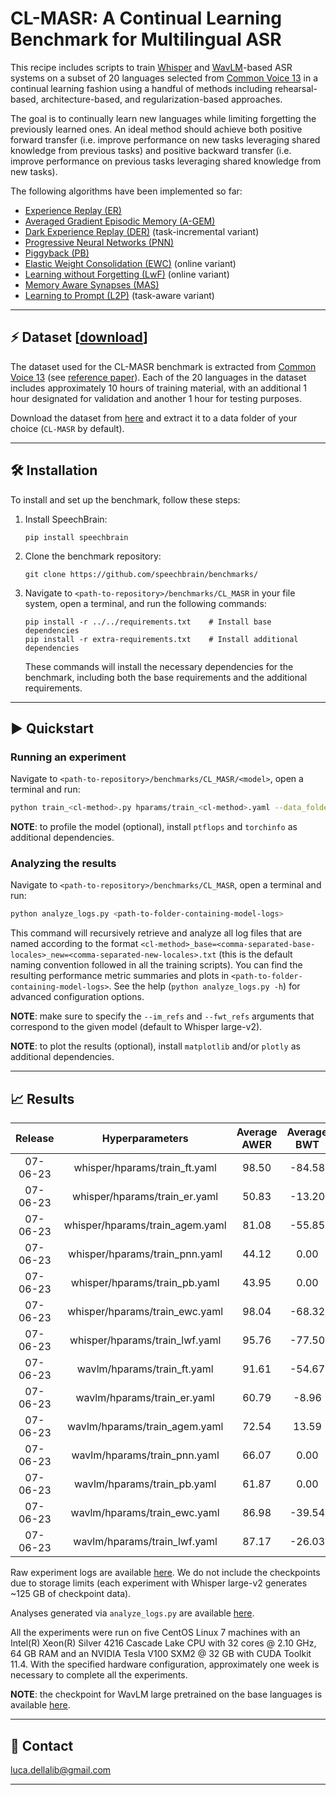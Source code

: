 # CL-MASR: A Continual Learning Benchmark for Multilingual ASR

This recipe includes scripts to train [Whisper](https://cdn.openai.com/papers/whisper.pdf) and
[WavLM](https://arxiv.org/abs/2110.13900)-based ASR systems on a subset of 20 languages selected from [Common Voice 13](https://commonvoice.mozilla.org/en/datasets)
in a continual learning fashion using a handful of methods including rehearsal-based, architecture-based, and regularization-based approaches.

The goal is to continually learn new languages while limiting forgetting the previously learned ones.
An ideal method should achieve both positive forward transfer (i.e. improve performance on new tasks leveraging
shared knowledge from previous tasks) and positive backward transfer (i.e. improve performance on previous tasks
leveraging shared knowledge from new tasks).

The following algorithms have been implemented so far:
- [Experience Replay (ER)](https://arxiv.org/abs/1811.11682)
- [Averaged Gradient Episodic Memory (A-GEM)](https://arxiv.org/abs/1812.00420)
- [Dark Experience Replay (DER)](https://arxiv.org/abs/2004.07211) (task-incremental variant)
- [Progressive Neural Networks (PNN)](https://arxiv.org/abs/1606.04671)
- [Piggyback (PB)](https://arxiv.org/abs/1801.06519)
- [Elastic Weight Consolidation (EWC)](https://arxiv.org/abs/1612.00796) (online variant)
- [Learning without Forgetting (LwF)](https://arxiv.org/abs/1606.09282) (online variant)
- [Memory Aware Synapses (MAS)](https://arxiv.org/abs/1711.09601)
- [Learning to Prompt (L2P)](https://arxiv.org/abs/2112.08654) (task-aware variant)

---------------------------------------------------------------------------------------------------------

## ⚡ Dataset [[download](https://zenodo.org/record/8065754)]

The dataset used for the CL-MASR benchmark is extracted from [Common Voice 13](https://commonvoice.mozilla.org/en/datasets) (see [reference paper](https://arxiv.org/abs/1912.06670)).
Each of the 20 languages in the dataset includes approximately 10 hours of training material, with an additional 1 hour designated for validation and another 1 hour for testing purposes.

Download the dataset from [here](https://zenodo.org/record/8065754) and extract it to a data folder of your choice (`CL-MASR` by default).

---------------------------------------------------------------------------------------------------------

## 🛠️️ Installation

To install and set up the benchmark, follow these steps:

1. Install SpeechBrain:
   ```shell
   pip install speechbrain
   ```

2. Clone the benchmark repository:
   ```shell
   git clone https://github.com/speechbrain/benchmarks/
   ```

3. Navigate to `<path-to-repository>/benchmarks/CL_MASR` in your file system, open a terminal, and run the following commands:

   ```shell
   pip install -r ../../requirements.txt    # Install base dependencies
   pip install -r extra-requirements.txt    # Install additional dependencies
   ```

   These commands will install the necessary dependencies for the benchmark, including both the base requirements and the additional requirements.

---------------------------------------------------------------------------------------------------------

## ▶️ Quickstart

### Running an experiment

Navigate to `<path-to-repository>/benchmarks/CL_MASR/<model>`, open a terminal and run:

```bash
python train_<cl-method>.py hparams/train_<cl-method>.yaml --data_folder <path-to-data-folder>
```

**NOTE**: to profile the model (optional), install `ptflops` and `torchinfo` as additional dependencies.

### Analyzing the results

Navigate to `<path-to-repository>/benchmarks/CL_MASR`, open a terminal and run:

```bash
python analyze_logs.py <path-to-folder-containing-model-logs>
```

This command will recursively retrieve and analyze all log files that are named according to the
format `<cl-method>_base=<comma-separated-base-locales>_new=<comma-separated-new-locales>.txt`
(this is the default naming convention followed in all the training scripts).
You can find the resulting performance metric summaries and plots in `<path-to-folder-containing-model-logs>`.
See the help (`python analyze_logs.py -h`) for advanced configuration options.

**NOTE**: make sure to specify the `--im_refs` and `--fwt_refs` arguments that correspond to the given model (default to Whisper large-v2).

**NOTE**: to plot the results (optional), install `matplotlib` and/or `plotly` as additional dependencies.

---------------------------------------------------------------------------------------------------------

## 📈️ Results

| Release  |         Hyperparameters         | Average AWER | Average BWT | Average IM | Average FWT |                                       Logs                                        |     GPUs    |
|:--------:|:-------------------------------:|:------------:|:-----------:|:----------:|:-----------:|:---------------------------------------------------------------------------------:|:-----------:|
| 07-06-23 |  whisper/hparams/train_ft.yaml  |    98.50     |   -84.58    |   -4.16    |    -0.83    | [Link](https://www.dropbox.com/sh/gjthcje9i2rztsk/AABWcxRpyVek5VVLy1UIU5JUa?dl=0) | 1xV100 32GB |
| 07-06-23 |  whisper/hparams/train_er.yaml  |    50.83     |   -13.20    |   -0.81    |    -4.17    | [Link](https://www.dropbox.com/sh/3ykkqss8trf4mh0/AADKIGt_IbBpYy6z1zGMv9t5a?dl=0) | 1xV100 32GB |
| 07-06-23 | whisper/hparams/train_agem.yaml |    81.08     |   -55.85    |    0.20    |    -5.19    | [Link](https://www.dropbox.com/sh/x3inrfmktk5eqeu/AAAltNoaaiexezOjYD3J2H0Qa?dl=0) | 1xV100 32GB |
| 07-06-23 | whisper/hparams/train_pnn.yaml  |    44.12     |     0.00    |    3.18    |    -8.16    | [Link](https://www.dropbox.com/sh/k8zeoxpbh9yjngi/AACKXnZEIInWzNfN6aZWCd5ra?dl=0) | 1xV100 32GB |
| 07-06-23 |  whisper/hparams/train_pb.yaml  |    43.95     |     0.00    |    3.51    |    -8.50    | [Link](https://www.dropbox.com/sh/load8e6dwwl31kc/AAAoROiJLCu6haFJqJcZ_uyya?dl=0) | 1xV100 32GB |
| 07-06-23 | whisper/hparams/train_ewc.yaml  |    98.04     |   -68.32    |    2.87    |    -7.85    | [Link](https://www.dropbox.com/sh/ve00u3jwru880x7/AAAl5tjVa3K1F_JelMC_uimpa?dl=0) | 1xV100 32GB |
| 07-06-23 | whisper/hparams/train_lwf.yaml  |    95.76     |   -77.50    |    0.00    |    -4.98    | [Link](https://www.dropbox.com/sh/9z3ejbc371c36rk/AABypJbr782kVVOrqA0neEzxa?dl=0) | 1xV100 32GB |
| 07-06-23 |   wavlm/hparams/train_ft.yaml   |    91.61     |   -54.67    |  -10.19    |    -0.21    | [Link](https://www.dropbox.com/sh/hluabvm3ph0j7ee/AAAZswrK0KjstZm1Q5bb29Xfa?dl=0) | 1xV100 32GB |
| 07-06-23 |   wavlm/hparams/train_er.yaml   |    60.79     |    -8.96    |   -7.62    |    -2.77    | [Link](https://www.dropbox.com/sh/1den1zq0md5rfgv/AABrgM_1O85WwXSBvyMwxYkha?dl=0) | 1xV100 32GB |
| 07-06-23 |  wavlm/hparams/train_agem.yaml  |    72.54     |    13.59    |   35.29    |   -45.69    | [Link](https://www.dropbox.com/sh/cn737pp6tpupsy2/AACf309ybWRFStrCbdytx16ja?dl=0) | 1xV100 32GB |
| 07-06-23 |  wavlm/hparams/train_pnn.yaml   |    66.07     |     0.00    |   12.95    |   -23.34    | [Link](https://www.dropbox.com/sh/jz9a64xriifilmf/AADHQYrbuHNe1-rDkV28H298a?dl=0) | 1xV100 32GB |
| 07-06-23 |   wavlm/hparams/train_pb.yaml   |    61.87     |     0.00    |    2.75    |   -13.15    | [Link](https://www.dropbox.com/sh/wfj83oh8u8xru8e/AAAqmMjMs1tK1X0I53Ldk7c5a?dl=0) | 1xV100 32GB |
| 07-06-23 |  wavlm/hparams/train_ewc.yaml   |    86.98     |   -39.54    |   -4.26    |    -6.13    | [Link](https://www.dropbox.com/sh/poi5n6bmw3g9xs3/AABNozqigh54fKUdyWbf_WLOa?dl=0) | 1xV100 32GB |
| 07-06-23 |  wavlm/hparams/train_lwf.yaml   |    87.17     |   -26.03    |   10.42    |   -20.82    | [Link](https://www.dropbox.com/sh/fggjafxdrtux68y/AADpdUV1Ny2may-G3pNwUrB6a?dl=0) | 1xV100 32GB |

Raw experiment logs are available [here](https://www.dropbox.com/sh/y15vy2op74a5tbu/AACgtxN_uYRGfvCTtiUB7d_ma?dl=0).
We do not include the checkpoints due to storage limits (each experiment with Whisper large-v2 generates ~125 GB of checkpoint data).

Analyses generated via `analyze_logs.py` are available [here](https://www.dropbox.com/sh/0ndrp570vlsh893/AAC2WSZQu00ZducN80Ff5dWla?dl=0).

All the experiments were run on five CentOS Linux 7 machines with an Intel(R) Xeon(R) Silver 4216 Cascade Lake CPU
with 32 cores @ 2.10 GHz, 64 GB RAM and an NVIDIA Tesla V100 SXM2 @ 32 GB with CUDA Toolkit 11.4.
With the specified hardware configuration, approximately one week is necessary to complete all the experiments.

**NOTE**: the checkpoint for WavLM large pretrained on the base languages is available [here](https://www.dropbox.com/sh/3h4k8ccn465bv48/AABM7fCNOU9tTQPD0vCT8-K4a?dl=0).

---------------------------------------------------------------------------------------------------------

## 📧 Contact

[luca.dellalib@gmail.com](mailto:luca.dellalib@gmail.com)

---------------------------------------------------------------------------------------------------------
